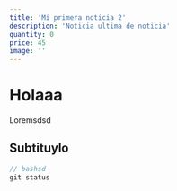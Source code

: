 ```yaml
---
title: 'Mi primera noticia 2'
description: 'Noticia ultima de noticia'
quantity: 0
price: 45
image: ''
---
```

# Holaaa
Loremsdsd
## Subtituylo
``` javascript
// bashsd
git status
```
